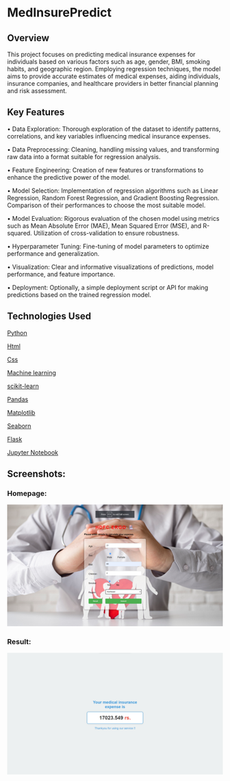 # MedInsurePredict
## Overview

This project focuses on predicting medical insurance expenses for individuals based on various factors such as age, gender, BMI, smoking habits, and geographic region. Employing regression techniques, the model aims to provide accurate estimates of medical expenses, aiding individuals, insurance companies, and healthcare providers in better financial planning and risk assessment.

## Key Features

• Data Exploration: Thorough exploration of the dataset to identify patterns, correlations, and key variables influencing medical insurance expenses.

• Data Preprocessing: Cleaning, handling missing values, and transforming raw data into a format suitable for regression analysis.

• Feature Engineering: Creation of new features or transformations to enhance the predictive power of the model.

• Model Selection: Implementation of regression algorithms such as Linear Regression, Random Forest Regression, and Gradient Boosting Regression. Comparison of their performances to choose the most suitable model.

• Model Evaluation: Rigorous evaluation of the chosen model using metrics such as Mean Absolute Error (MAE), Mean Squared Error (MSE), and R-squared. Utilization of cross-validation to ensure robustness.

• Hyperparameter Tuning: Fine-tuning of model parameters to optimize performance and generalization.

• Visualization: Clear and informative visualizations of predictions, model performance, and feature importance.

• Deployment: Optionally, a simple deployment script or API for making predictions based on the trained regression model.

## Technologies Used

<a href ="https://developer.mozilla.org/en-US/docs/Glossary/Python">Python</a>

<a href ="https://developer.mozilla.org/en-US/docs/Web/HTML">Html</a>

<a href ="https://developer.mozilla.org/en-US/docs/Web/CSS">Css</a>

<a href="https://machinelearning101.readthedocs.io/en/latest/_pages/01_introduction.html">Machine learning</a> 

<a href ="https://devdocs.io/scikit_learn/">scikit-learn</a>

<a href ="https://devdocs.io/pandas~0.25/">Pandas</a>

<a href ="https://matplotlib.org/stable/users/index.html">Matplotlib</a>

<a href ="https://seaborn.pydata.org/tutorial.html">Seaborn</a>

<a href="https://pythonbasics.org/what-is-flask-python/">Flask</a>

<a href ="https://www.datacamp.com/tutorial/tutorial-jupyter-notebook">Jupyter Notebook</a>

## Screenshots:
### Homepage:
<img src ="https://github.com/Rajkadam21/images/blob/main/Screenshot%202024-02-02%20133032.png"/>

### Result:
<img src ="https://github.com/Rajkadam21/images/blob/main/Screenshot%202024-02-02%20133044.png"/>
